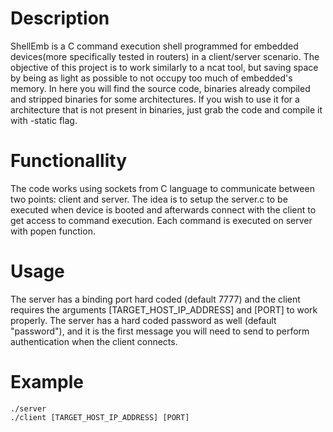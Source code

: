 # Description

ShellEmb is a C command execution shell programmed for embedded devices(more specifically tested in routers) in a client/server scenario. The objective of this project is to work similarly to a ncat tool, but saving space by being as light as possible to not occupy too much of embedded's memory. In here you will find the source code, binaries already compiled and stripped binaries for some architectures. If you wish to use it for a architecture that is not present in binaries, just grab the code and compile it with -static flag.

# Functionallity

The code works using sockets from C language to communicate between two points: client and server. The idea is to setup the server.c to be executed when device is booted and afterwards connect with the client to get access to command execution. Each command is executed on server with popen function.

# Usage

 The server has a binding port hard coded (default 7777) and the client requires the arguments [TARGET_HOST_IP_ADDRESS] and [PORT] to work properly. The server has a hard coded password as well (default "password"), and it is the first message you will need to send to perform authentication when the client connects.
 
# Example
```
./server
./client [TARGET_HOST_IP_ADDRESS] [PORT]
```
